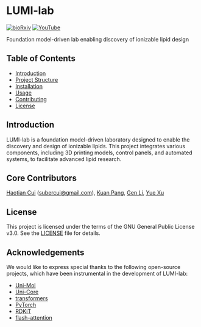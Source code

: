 # LUMI-lab

[![bioRxiv](https://img.shields.io/badge/Preprint-bioRxiv-green)](https://www.biorxiv.org/content/10.1101/2025.02.14.638383)
[![YouTube](https://img.shields.io/badge/Demo-YouTube-red)](https://youtu.be/POOgIiKRSiE)

Foundation model-driven lab enabling discovery of ionizable lipid design

## Table of Contents

- [Introduction](#introduction)
- [Project Structure](#project-structure)
- [Installation](#installation)
- [Usage](#usage)
- [Contributing](#contributing)
- [License](#license)

## Introduction

LUMI-lab is a foundation model-driven laboratory designed to enable the discovery and design of ionizable lipids. This project integrates various components, including 3D printing models, control panels, and automated systems, to facilitate advanced lipid research.

## Core Contributors

[Haotian Cui](https://github.com/subercui) ([subercui@gmail.com](mailto:subercui@gmail.com)), [Kuan Pang](https://github.com/Kuan-Pang), [Gen Li](https://github.com/ReaganGen), [Yue Xu](https://github.com/cpuxuyue)

## License

This project is licensed under the terms of the GNU General Public License v3.0. See the [LICENSE](LICENSE) file for details.

## Acknowledgements

We would like to express special thanks to the following open-source projects, which have been instrumental in the development of LUMI-lab:

- [Uni-Mol](https://github.com/deepmodeling/Uni-Mol/tree/main)
- [Uni-Core](https://github.com/dptech-corp/Uni-Core)
- [transformers](https://github.com/huggingface/transformers)
- [PyTorch](https://github.com/pytorch/pytorch)
- [RDKiT](https://github.com/rdkit/rdkit)
- [flash-attention](https://github.com/Dao-AILab/flash-attention)
